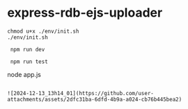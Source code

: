 # express-rdb-ejs-uploader

``` 
chmod u+x ./env/init.sh 
./env/init.sh 
```

```
 npm run dev
```

```
 npm run test
```
node app.js
```

![2024-12-13_13h14_01](https://github.com/user-attachments/assets/2dfc31ba-6dfd-4b9a-a024-cb76b445bea2)
